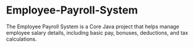 # Employee-Payroll-System
The Employee Payroll System is a Core Java project that helps manage employee salary details, including basic pay, bonuses, deductions, and tax calculations. 
